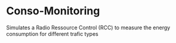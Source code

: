 # Conso-Monitoring
Simulates a Radio Ressource Control (RCC) to measure the energy consumption for different trafic types
